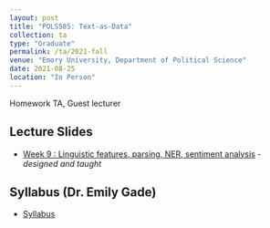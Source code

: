 ```yaml
---
layout: post
title: "POLS585: Text-as-Data"
collection: ta
type: "Graduate"
permalink: /ta/2021-fall
venue: "Emory University, Department of Political Science"
date: 2021-08-25
location: "In Person"
---
```


Homework TA, Guest lecturer

## Lecture Slides

* [Week 9 : Linguistic features, parsing, NER, sentiment analysis](https://docs.google.com/presentation/d/1LlOaRcEub1PGhAGYRPMJVBqUJXMZEhjj/edit?usp=sharing&ouid=116502793440088269249&rtpof=true&sd=true) _- designed and taught_

## Syllabus (Dr. Emily Gade)

* [Syllabus](https://www.dropbox.com/s/kzvb9n2ua6gdxo6/Syllaubs_textasdata_version15Nov.pdf?dl=0)
